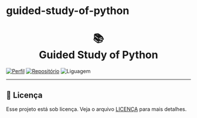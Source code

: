 # guided-study-of-python
<h1 align="center">
📚<br>Guided Study of Python
</h1>

[![Perfil](https://img.shields.io/badge/perfil%20-%23323330.svg?&style=for-the-badge&logo=perfil&logoColor=black&color=F745B5)](https://github.com/zitske)
[![Repositório](https://img.shields.io/badge/repositório%20-%23323330.svg?&style=for-the-badge&logo=repositório&logoColor=black&color=8000FF)](https://github.com/zitske/guided-study-of-python)
![Liguagem](https://img.shields.io/badge/Python-3776AB?style=for-the-badge&logo=python&logoColor=white)

---
## 🍜 Licença

Esse projeto está sob licença. Veja o arquivo [LICENÇA](LICENSE.md) para mais detalhes.<br>
